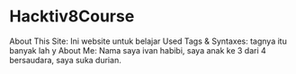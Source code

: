 # Hacktiv8Course
About This Site: Ini website untuk belajar
Used Tags & Syntaxes: tagnya itu banyak lah y
About Me: Nama saya ivan habibi, saya anak ke 3 dari 4 bersaudara, saya suka durian.
